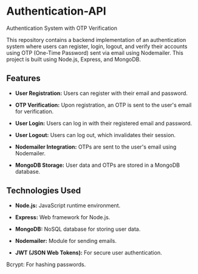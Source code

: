 # Authentication-API
Authentication System with OTP Verification

This repository contains a backend implementation of an authentication system where users can register, login, logout, and verify their accounts using OTP (One-Time Password) sent via email using Nodemailer. This project is built using Node.js, Express, and MongoDB.

## Features
- **User Registration:** Users can register with their email and password.

- **OTP Verification:** Upon registration, an OTP is sent to the user's email for verification.

- **User Login:** Users can log in with their registered email and password.

- **User Logout:** Users can log out, which invalidates their session.

- **Nodemailer Integration:** OTPs are sent to the user's email using Nodemailer.

- **MongoDB Storage:** User data and OTPs are stored in a MongoDB database.

## **Technologies Used**
- **Node.js:** JavaScript runtime environment.

- **Express:** Web framework for Node.js.

- **MongoDB:** NoSQL database for storing user data.

- **Nodemailer:** Module for sending emails.

- **JWT (JSON Web Tokens):** For secure user authentication.

Bcrypt: For hashing passwords.
